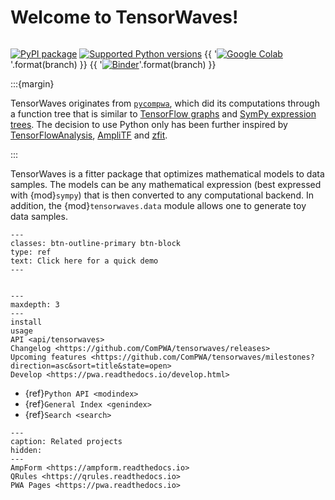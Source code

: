 <!-- cspell:ignore Ampli -->

# Welcome to TensorWaves!

```{title} Welcome

```

<!-- prettier-ignore-start -->
<!-- markdownlint-disable -->
[![PyPI package](https://badge.fury.io/py/tensorwaves.svg)](https://pypi.org/project/tensorwaves)
[![Supported Python versions](https://img.shields.io/pypi/pyversions/tensorwaves)](https://pypi.org/project/tensorwaves)
{{ '[![Google Colab](https://colab.research.google.com/assets/colab-badge.svg)](https://colab.research.google.com/github/ComPWA/tensorwaves/blob/{})'.format(branch) }}
{{ '[![Binder](https://static.mybinder.org/badge_logo.svg)](https://mybinder.org/v2/gh/ComPWA/tensorwaves/{}?filepath=docs/usage)'.format(branch) }}
<!-- markdownlint-enable -->
<!-- prettier-ignore-end -->

:::{margin}

TensorWaves originates from [`pycompwa`](https://compwa.github.io), which did
its computations through a function tree that is similar to
[TensorFlow graphs](https://www.tensorflow.org/tensorboard/graphs) and
[SymPy expression trees](https://docs.sympy.org/latest/tutorial/manipulation.html).
The decision to use Python only has been further inspired by
[TensorFlowAnalysis](https://gitlab.cern.ch/poluekt/TensorFlowAnalysis),
[AmpliTF](https://github.com/apoluekt/AmpliTF) and
[zfit](https://github.com/zfit/zfit).

:::

TensorWaves is a fitter package that optimizes mathematical models to data
samples. The models can be any mathematical expression (best expressed with
{mod}`sympy`) that is then converted to any computational backend. In addition,
the {mod}`tensorwaves.data` module allows one to generate toy data samples.

```{link-button} usage
---
classes: btn-outline-primary btn-block
type: ref
text: Click here for a quick demo
---
```

```{rubric} Table of contents

```

```{toctree}
---
maxdepth: 3
---
install
usage
API <api/tensorwaves>
Changelog <https://github.com/ComPWA/tensorwaves/releases>
Upcoming features <https://github.com/ComPWA/tensorwaves/milestones?direction=asc&sort=title&state=open>
Develop <https://pwa.readthedocs.io/develop.html>
```

- {ref}`Python API <modindex>`
- {ref}`General Index <genindex>`
- {ref}`Search <search>`

```{toctree}
---
caption: Related projects
hidden:
---
AmpForm <https://ampform.readthedocs.io>
QRules <https://qrules.readthedocs.io>
PWA Pages <https://pwa.readthedocs.io>
```
